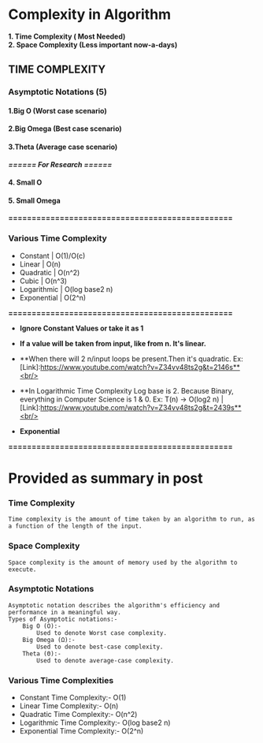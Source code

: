 
# Complexity in Algorithm

**1. Time Complexity ( Most Needed)**<br/>
**2. Space Complexity (Less important now-a-days)**

## TIME COMPLEXITY

### Asymptotic Notations (5)

#### 1.Big O (Worst case scenario)
#### 2.Big Omega (Best case scenario)
#### 3.Theta (Average case scenario)

***====== For Research ======***

#### 4. Small O
#### 5. Small Omega

**================================================**

### Various Time Complexity

* Constant | O(1)/O(c)
* Linear | O(n)
* Quadratic | O(n^2)
* Cubic | O(n^3)
* Logarithmic | O(log base2 n)
* Exponential | O(2^n)

**================================================**

* **Ignore Constant Values or take it as 1**<br/>
* **If a value will be taken from input, like from n. It's linear.**<br/>
* **When there will 2 n/input loops be present.Then it's quadratic. Ex: [Link]:https://www.youtube.com/watch?v=Z34vv48ts2g&t=2146s**<br/>

* **In Logarithmic Time Complexity Log base is 2. Because Binary, everything in Computer Science is 1 & 0. Ex: T(n) -> O(log2 n) | [Link]:https://www.youtube.com/watch?v=Z34vv48ts2g&t=2439s**<br/>
* **Exponential**

**================================================**

# Provided as summary in post

### Time Complexity 

    Time complexity is the amount of time taken by an algorithm to run, as a function of the length of the input.

### Space Complexity

    Space complexity is the amount of memory used by the algorithm to execute.

### Asymptotic Notations

    Asymptotic notation describes the algorithm's efficiency and performance in a meaningful way.
    Types of Asymptotic notations:-
        Big O (O):-
            Used to denote Worst case complexity.
        Big Omega (Ω):-
            Used to denote best-case complexity.
        Theta (Θ):-
            Used to denote average-case complexity.

### Various Time Complexities

   * Constant Time Complexity:-  O(1)
   * Linear Time Complexity:- O(n)
   * Quadratic Time Complexity:- O(n^2)
   * Logarithmic Time Complexity:- O(log base2 n)
   * Exponential Time Complexity:- O(2^n)
